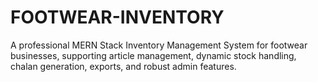 # FOOTWEAR-INVENTORY
A professional MERN Stack Inventory Management System for footwear businesses, supporting article management, dynamic stock handling, chalan generation, exports, and robust admin features.
